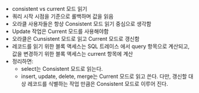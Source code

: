 - consistent vs current 모드 읽기
- 쿼리 시작 시점을 기준으로 롤백하며 값을 읽음
- 오라클 사용자들은 항상 Consistent 모드 읽기 중심으로 생각함
- Update 작업은 Current 모드를 사용해야함
- 오라클은 Cunsistent 모드로 읽고 Current 모드로 갱신함
- 레코드를 읽기 위한 블록 액세스는 SQL 트레이스 에서 query 항목으로 계산되고, 값을 변경하기 위한 블록 액세스는 current 항목에 계산
- 정리하면:
	- select는 Consistent 모드로 읽는다.
	- insert, update, delete, merge는 Current 모드로 읽고 쓴다. 다만, 갱신할 대상 레코드를 식별하는 작업 만큼은 Consistent 모드로 이루어 진다.